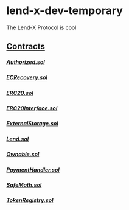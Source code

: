# lend-x-dev-temporary
The Lend-X Protocol is cool

## [Contracts](/contracts)

##### [Authorized.sol](/contracts/Authorized.sol)
##### [ECRecovery.sol](/contracts/ECRecovery.sol)
##### [ERC20.sol](/contracts/ERC20.sol)
##### [ERC20Interface.sol](/contracts/ERC20Interface.sol)
##### [ExternalStorage.sol](/contracts/ExternalStorage.sol)
##### [Lend.sol](/contracts/Lend.sol)
##### [Ownable.sol](/contracts/Ownable.sol)
##### [PaymentHandler.sol](/contracts/PaymentHandler.sol)
##### [SafeMath.sol](/contracts/SafeMath.sol)
##### [TokenRegistry.sol](/contracts/TokenRegistry.sol)
